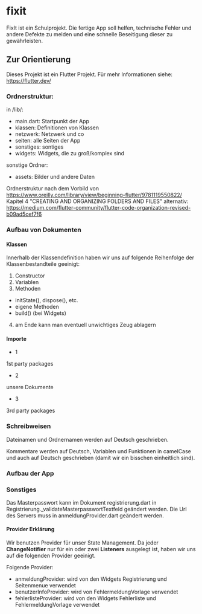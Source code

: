 # fixit

FixIt ist ein Schulprojekt. Die fertige App soll helfen, technische Fehler und andere Defekte zu melden und eine schnelle Beseitigung dieser zu gewährleisten.

## Zur Orientierung

Dieses Projekt ist ein Flutter Projekt. Für mehr Informationen siehe: https://flutter.dev/

### Ordnerstruktur:

in /lib/:
- main.dart: Startpunkt der App
- klassen: Definitionen von Klassen
- netzwerk: Netzwerk und co
- seiten: alle Seiten der App
- sonstiges: sontiges
- widgets: Widgets, die zu groß/komplex sind

sonstige Ordner:
- assets: Bilder und andere Daten

Ordnerstruktur nach dem Vorbild von https://www.oreilly.com/library/view/beginning-flutter/9781119550822/ Kapitel 4 "CREATING AND ORGANIZING FOLDERS AND FILES"
alternativ: https://medium.com/flutter-community/flutter-code-organization-revised-b09ad5cef7f6

### Aufbau von Dokumenten
#### Klassen
Innerhalb der Klassendefinition haben wir uns auf folgende Reihenfolge der Klassenbestandteile geeinigt:
1. Constructor
2. Variablen
3. Methoden
 - initState(), dispose(), etc.
 - eigene Methoden
 - build() (bei Widgets)
4. am Ende kann man eventuell unwichtiges Zeug ablagern

#### Importe
- 1

 1st party packages
- 2

 unsere Dokumente
- 3

 3rd party packages


### Schreibweisen

Dateinamen und Ordnernamen werden auf Deutsch geschrieben.

Kommentare werden auf Deutsch, Variablen und Funktionen in camelCase und auch auf Deutsch geschrieben (damit wir ein bisschen einheitlich sind).

### Aufbau der App


### Sonstiges
Das Masterpasswort kann im Dokument registrierung.dart in Registrierung._validateMasterpasswortTextfeld geändert werden.
Die Url des Servers muss in anmeldungProvider.dart geändert werden.

#### Provider Erklärung
Wir benutzen Provider für unser State Management. Da jeder **ChangeNotifier** nur für ein oder zwei **Listeners** ausgelegt ist, haben wir uns auf die folgenden Provider geeinigt.

Folgende Provider:
- anmeldungProvider: wird von den Widgets Registrierung und Seitenmenue verwendet
- benutzerInfoProvider: wird von FehlermeldungVorlage verwendet
- fehlerlisteProvider: wird von den Widgets Fehlerliste und FehlermeldungVorlage verwendet





